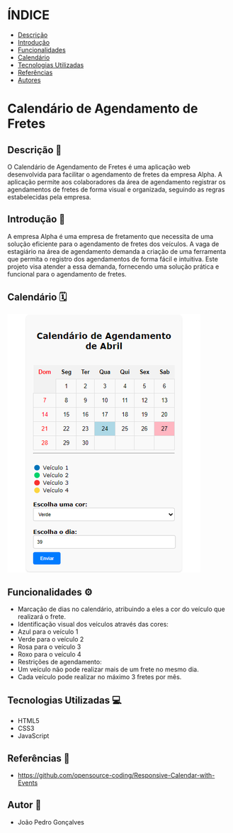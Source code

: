 # ÍNDICE

* [Descrição](#descrição)
* [Introdução](#introdução)
* [Funcionalidades](#funcionalidades)
* [Calendário](#calendário)
* [Tecnologias Utilizadas](#tecnologias-utilizadas)
* [Referências](#referências)
* [Autores](#autores)

# Calendário de Agendamento de Fretes

## Descrição 📒
O Calendário de Agendamento de Fretes é uma aplicação web desenvolvida para facilitar o agendamento de fretes da empresa Alpha. A aplicação permite aos colaboradores da área de agendamento registrar os agendamentos de fretes de forma visual e organizada, seguindo as regras estabelecidas pela empresa.

## Introdução 📖
A empresa Alpha é uma empresa de fretamento que necessita de uma solução eficiente para o agendamento de fretes dos veículos. A vaga de estagiário na área de agendamento demanda a criação de uma ferramenta que permita o registro dos agendamentos de forma fácil e intuitiva. Este projeto visa atender a essa demanda, fornecendo uma solução prática e funcional para o agendamento de fretes.

## Calendário 🗓️
![Calendário](img/calendario.png)

## Funcionalidades ⚙️
- Marcação de dias no calendário, atribuindo a eles a cor do veículo que realizará o frete.
- Identificação visual dos veículos através das cores:
- Azul para o veículo 1
- Verde para o veículo 2
- Rosa para o veículo 3
- Roxo para o veículo 4
- Restrições de agendamento:
- Um veículo não pode realizar mais de um frete no mesmo dia.
- Cada veículo pode realizar no máximo 3 fretes por mês.

## Tecnologias Utilizadas 💻
- HTML5
- CSS3
- JavaScript

## Referências 📝
- https://github.com/opensource-coding/Responsive-Calendar-with-Events

## Autor 👤
- João Pedro Gonçalves